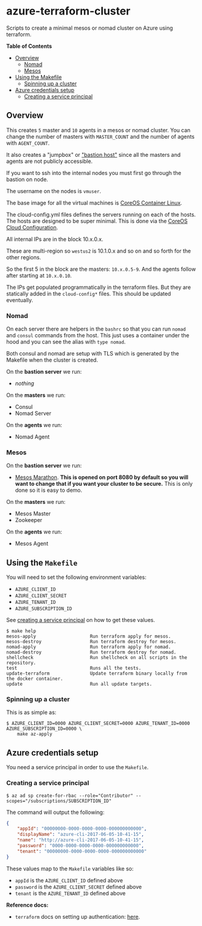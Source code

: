 # azure-terraform-cluster

Scripts to create a minimal mesos or nomad cluster on Azure using terraform.

**Table of Contents**


* [Overview](README.md#overview)
   * [Nomad](README.md#nomad)
   * [Mesos](README.md#mesos)
* [Using the Makefile](README.md#using-the-makefile)
   * [Spinning up a cluster](README.md#spinning-up-a-cluster)
* [Azure credentials setup](README.md#azure-credentials-setup)
   * [Creating a service principal](README.md#creating-a-service-principal)

## Overview

This creates `5` master and `10` agents in a mesos or nomad cluster.
You can change the number of masters with `MASTER_COUNT` and the number of
agents with `AGENT_COUNT`.

It also creates a "jumpbox" or ["bastion host"](https://en.wikipedia.org/wiki/Bastion_host)
since all the masters and agents are not publicly accessible.

If you want to ssh into the internal nodes you must first go through the
bastion on node.

The username on the nodes is `vmuser`.

The base image for all the virtual machines 
is [CoreOS Container Linux](https://coreos.com/os/docs/latest/).

The cloud-config.yml files defines the servers running on each of the hosts.
The hosts are designed to be super minimal. This is done via the 
[CoreOS Cloud Configuration](https://coreos.com/os/docs/latest/cloud-config.html).

All internal IPs are in the block 10.x.0.x.

These are multi-region so `westus2` is 10.1.0.x and so on and so forth for the
other regions.

So the first 5 in the block are the masters: `10.x.0.5-9`. And the agents
follow after starting at `10.x.0.10`.

The IPs get populated programmatically in the terraform files. But they are
statically added in the `cloud-config*` files. This should be updated
eventually.


### Nomad

On each server there are helpers in the `bashrc` so that you can run `nomad`
and `consul` commands from the host. This just uses a container under the hood
and you can see the alias with `type nomad`.

Both consul and nomad are setup with TLS which is generated by the Makefile
when the cluster is created.

On the **bastion server** we run:

- _nothing_

On the **masters** we run:

- Consul
- Nomad Server

On the **agents** we run:

- Nomad Agent

### Mesos

On the **bastion server** we run:

- [Mesos Marathon](https://mesosphere.github.io/marathon/). **This is opened on
    port 8080 by default so you will want to change that if you want your cluster
    to be secure.** This is only done so it is easy to demo.

On the **masters** we run:

- Mesos Master
- Zookeeper


On the **agents** we run:

- Mesos Agent


## Using the `Makefile`

You will need to set the following environment variables:

- `AZURE_CLIENT_ID`
- `AZURE_CLIENT_SECRET`
- `AZURE_TENANT_ID`
- `AZURE_SUBSCRIPTION_ID`

See [creating a service principal](#creating-a-service-principal) on how to get
these values.

```console
$ make help
mesos-apply                    Run terraform apply for mesos.
mesos-destroy                  Run terraform destroy for mesos.
nomad-apply                    Run terraform apply for nomad.
nomad-destroy                  Run terraform destroy for nomad.
shellcheck                     Run shellcheck on all scripts in the repository.
test                           Runs all the tests.
update-terraform               Update terraform binary locally from the docker container.
update                         Run all update targets.
```

### Spinning up a cluster

This is as simple as:

```console
$ AZURE_CLIENT_ID=0000 AZURE_CLIENT_SECRET=0000 AZURE_TENANT_ID=0000 AZURE_SUBSCRIPTION_ID=0000 \
    make az-apply
```

## Azure credentials setup

You need a service principal in order to use the `Makefile`.

### Creating a service principal

```console
$ az ad sp create-for-rbac --role="Contributor" --scopes="/subscriptions/SUBSCRIPTION_ID"
```

The command will output the following:

```json
{
    "appId": "00000000-0000-0000-0000-000000000000",
    "displayName": "azure-cli-2017-06-05-10-41-15",
    "name": "http://azure-cli-2017-06-05-10-41-15",
    "password": "0000-0000-0000-0000-000000000000",
    "tenant": "00000000-0000-0000-0000-000000000000"
}
```

These values map to the `Makefile` variables like so:

- `appId` is the `AZURE_CLIENT_ID` defined above
- `password` is the `AZURE_CLIENT_SECRET` defined above
- `tenant` is the `AZURE_TENANT_ID` defined above

**Reference docs:**

- `terraform` docs on setting up authentication:
[here](https://www.terraform.io/docs/providers/azurerm/authenticating_via_service_principal.html).

